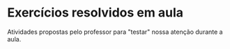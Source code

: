 # Exercícios resolvidos em aula

Atividades propostas pelo professor para "testar" nossa atenção durante a aula.